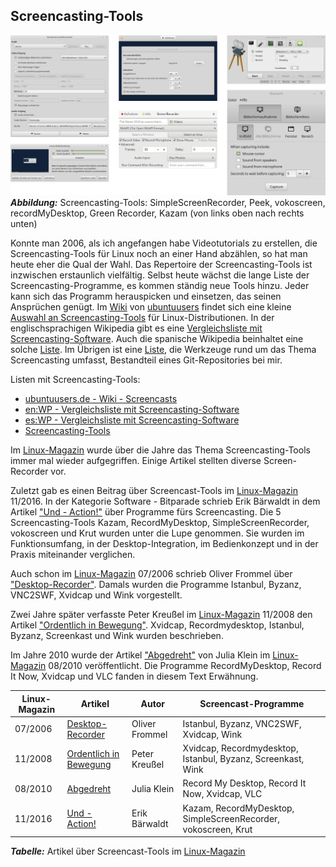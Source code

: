 ## Screencasting-Tools

![Screencasting-Tools - 6 Beispiele](../../images/screencasting-tools.png) ***Abbildung:*** Screencasting-Tools: SimpleScreenRecorder, Peek, vokoscreen, recordMyDesktop, Green Recorder, Kazam (von links oben nach rechts unten) 

Konnte man 2006, als ich angefangen habe Videotutorials zu erstellen,
die Screencasting-Tools für Linux noch an einer Hand abzählen, so hat man heute eher die Qual der Wahl. 
Das Repertoire der Screencasting-Tools ist inzwischen erstaunlich vielfältig. 
Selbst heute wächst die lange Liste der Screencasting-Programme, es kommen ständig neue Tools hinzu. 
Jeder kann sich das Programm herauspicken und einsetzen, das seinen Ansprüchen genügt. 
Im [Wiki](https://wiki.ubuntuusers.de/Startseite/) von [ubuntuusers](https://ubuntuusers.de/)
findet sich eine kleine [Auswahl an Screencasting-Tools](https://wiki.ubuntuusers.de/Screencasts/) für Linux-Distributionen. 
In der englischsprachigen Wikipedia gibt es 
eine [Vergleichsliste mit Screencasting-Software](https://en.wikipedia.org/wiki/Comparison_of_screencasting_software).
Auch die spanische Wikipedia beinhaltet eine 
solche [Liste](https://es.wikipedia.org/wiki/Comparaci%C3%B3n_de_programas_de_screencast).
Im Übrigen ist eine [Liste](https://github.com/openscreencast/openscreencast_material/blob/master/tools.md),
die Werkzeuge rund um das Thema Screencasting umfasst, Bestandteil eines Git-Repositories bei mir.

Listen mit Screencasting-Tools:

* [ubuntuusers.de - Wiki - Screencasts](https://wiki.ubuntuusers.de/Screencasts/)
* [en:WP - Vergleichsliste mit Screencasting-Software](https://en.wikipedia.org/wiki/Comparison_of_screencasting_software)
* [es:WP - Vergleichsliste mit Screencasting-Software](https://es.wikipedia.org/wiki/Comparaci%C3%B3n_de_programas_de_screencast)
* [Screencasting-Tools](https://github.com/openscreencast/openscreencast_material/blob/master/tools.md)

Im [Linux-Magazin](http://www.linux-magazin.de/) wurde über die Jahre das Thema Screencasting-Tools
immer mal wieder aufgegriffen. Einige Artikel stellten diverse Screen-Recorder vor.

Zuletzt gab es einen Beitrag über Screencast-Tools im [Linux-Magazin](http://www.linux-magazin.de/) 11/2016.
In der Kategorie Software - Bitparade schrieb Erik Bärwaldt
in dem Artikel ["Und - Action!"](http://www.linux-magazin.de/Ausgaben/2016/11/Bitparade)
über Programme fürs Screencasting. Die 5 Screencasting-Tools Kazam, RecordMyDesktop,
SimpleScreenRecorder, vokoscreen und Krut wurden unter die Lupe genommen.
Sie wurden im Funktionsumfang, in der Desktop-Integration, im Bedienkonzept und in der Praxis miteinander verglichen.

Auch schon im [Linux-Magazin](http://www.linux-magazin.de/) 07/2006 schrieb
Oliver Frommel über ["Desktop-Recorder"](http://www.linux-magazin.de/Ausgaben/2006/07/Desktop-Recorder).
Damals wurden die Programme Istanbul, Byzanz, VNC2SWF, Xvidcap und Wink vorgestellt.

Zwei Jahre später verfasste Peter Kreußel im [Linux-Magazin](http://www.linux-magazin.de/) 11/2008
den Artikel ["Ordentlich in Bewegung"](http://www.linux-magazin.de/Ausgaben/2008/11/Ordentlich-in-Bewegung).
Xvidcap, Recordmydesktop, Istanbul, Byzanz, Screenkast und Wink wurden beschrieben.

Im Jahre 2010 wurde der Artikel ["Abgedreht"](http://www.linux-magazin.de/Ausgaben/2010/08/Abgedreht)
von Julia Klein im [Linux-Magazin](http://www.linux-magazin.de/) 08/2010 veröffentlicht.
Die Programme RecordMyDesktop, Record It Now, Xvidcap und VLC fanden in diesem Text Erwähnung. 


| Linux-Magazin | Artikel                | Autor          | Screencast-Programme                                           |
|---------------|------------------------|----------------|----------------------------------------------------------------|
| 07/2006       | [Desktop-Recorder](http://www.linux-magazin.de/Ausgaben/2006/07/Desktop-Recorder)       | Oliver Frommel | Istanbul, Byzanz, VNC2SWF, Xvidcap, Wink                       |
| 11/2008       | [Ordentlich in Bewegung](http://www.linux-magazin.de/Ausgaben/2008/11/Ordentlich-in-Bewegung) | Peter Kreußel  | Xvidcap, Recordmydesktop, Istanbul, Byzanz, Screenkast, Wink   |
| 08/2010       | [Abgedreht](http://www.linux-magazin.de/Ausgaben/2010/08/Abgedreht)              | Julia Klein    | Record My Desktop, Record It Now, Xvidcap, VLC                 |
| 11/2016       | [Und - Action!](http://www.linux-magazin.de/Ausgaben/2016/11/Bitparade)          | Erik Bärwaldt  | Kazam, RecordMyDesktop, SimpleScreenRecorder, vokoscreen, Krut |
***Tabelle:*** Artikel über Screencast-Tools im [Linux-Magazin](http://www.linux-magazin.de/)

